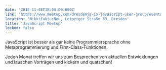 ```yaml
---
date: '2018-11-08T18:00:00.000Z'
link: 'https://www.meetup.com/dresdenjs-io-javascript-user-group/events/ztzllqyxpblb/'
location: 'NikkifakturNeu, Leipziger Straße 33, Dresden'
title: 'JavaScript Meetup'
locked: false
---
```

JavaScript ist besser als gar keine Programmiersprache ohne Metaprogrammierung und First-Class-Funktionen.

Jeden Monat treffen wir uns zum Besprechen von aktuellen Entwicklungen und lauschen Vorträgen und kickern und quatschen!
